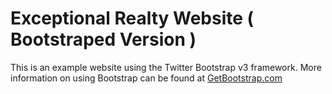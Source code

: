 # Exceptional Realty Website ( Bootstraped Version )

This is an example website using the Twitter Bootstrap v3 framework. 
More information on using Bootstrap can be found at 
[GetBootstrap.com](http://getbootstrap.com)